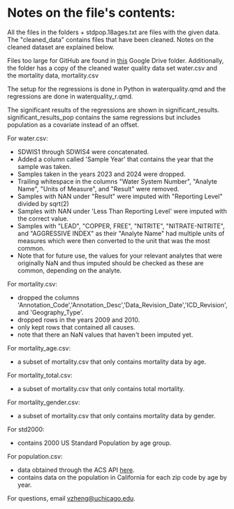 # Notes on the file's contents:

All the files in the folders + stdpop.18ages.txt are files with the given data. The "cleaned_data" contains files that have been cleaned. Notes on the cleaned dataset are explained below.

Files too large for GitHub are found in [this](https://drive.google.com/drive/folders/1CFRAB6wdipsDzCsJT3llI_BiKUcJ36by?usp=sharing) Google Drive folder. Additionally, the folder has a copy of the cleaned water quality data set water.csv and the mortality data, mortality.csv

The setup for the regressions is done in Python in waterquality.qmd and the regressions are done in waterquality_r.qmd. 

The significant results of the regressions are shown in significant_results. significant_results_pop contains the same regressions but includes population as a covariate instead of an offset.

For water.csv:
- SDWIS1 through SDWIS4 were concatenated.
- Added a column called 'Sample Year' that contains the year that the sample was taken.
- Samples taken in the years 2023 and 2024 were dropped.
- Trailing whitespace in the columns "Water System Number", "Analyte Name", "Units of Measure", and "Result" were removed.
- Samples with NAN under "Result" were imputed with "Reporting Level" divided by sqrt(2)
- Samples with NAN under 'Less Than Reporting Level' were imputed with the correct value.
- Samples with "LEAD", "COPPER, FREE", "NITRITE", "NITRATE-NITRITE", and "AGGRESSIVE INDEX" as their "Analyte Name" had multiple units of measures which were then converted to the unit that was the most common.
- Note that for future use, the values for your relevant analytes that were originally NaN and thus imputed should be checked as these are common, depending on the analyte.

For mortality.csv:
- dropped the columns 'Annotation_Code','Annotation_Desc','Data_Revision_Date','ICD_Revision', and 'Geography_Type'.
- dropped rows in the years 2009 and 2010.
- only kept rows that contained all causes.
- note that there an NaN values that haven't been imputed yet.

For mortality_age.csv:
- a subset of mortality.csv that only contains mortality data by age.

For mortality_total.csv:
- a subset of mortality.csv that only contains total mortality.

For mortality_gender.csv:
- a subset of mortality.csv that only contains mortality data by gender.

For std2000:
- contains 2000 US Standard Population by age group.

For population.csv:
- data obtained through the ACS API [here](https://www.census.gov/data/developers/data-sets/acs-1year.html).
- contains data on the population in California for each zip code by age by year.

For questions, email vzheng@uchicago.edu.
